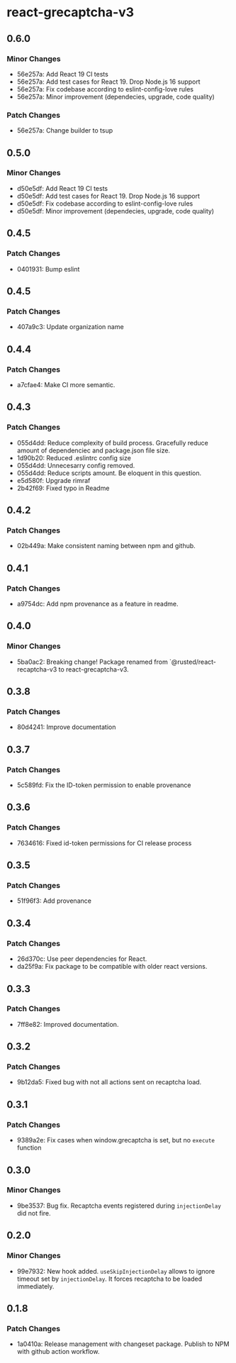 # react-grecaptcha-v3

## 0.6.0

### Minor Changes

- 56e257a: Add React 19 CI tests
- 56e257a: Add test cases for React 19. Drop Node.js 16 support
- 56e257a: Fix codebase according to eslint-config-love rules
- 56e257a: Minor improvement (dependecies, upgrade, code quality)

### Patch Changes

- 56e257a: Change builder to tsup

## 0.5.0

### Minor Changes

- d50e5df: Add React 19 CI tests
- d50e5df: Add test cases for React 19. Drop Node.js 16 support
- d50e5df: Fix codebase according to eslint-config-love rules
- d50e5df: Minor improvement (dependecies, upgrade, code quality)

## 0.4.5

### Patch Changes

- 0401931: Bump eslint

## 0.4.5

### Patch Changes

- 407a9c3: Update organization name

## 0.4.4

### Patch Changes

- a7cfae4: Make CI more semantic.

## 0.4.3

### Patch Changes

- 055d4dd: Reduce complexity of build process. Gracefully reduce amount of dependenciec and package.json file size.
- 1d90b20: Reduced .eslintrc config size
- 055d4dd: Unnecesarry config removed.
- 055d4dd: Reduce scripts amount. Be eloquent in this question.
- e5d580f: Upgrade rimraf
- 2b42f69: Fixed typo in Readme

## 0.4.2

### Patch Changes

- 02b449a: Make consistent naming between npm and github.

## 0.4.1

### Patch Changes

- a9754dc: Add npm provenance as a feature in readme.

## 0.4.0

### Minor Changes

- 5ba0ac2: Breaking change! Package renamed from `@rusted/react-recaptcha-v3 to react-grecaptcha-v3.

## 0.3.8

### Patch Changes

- 80d4241: Improve documentation

## 0.3.7

### Patch Changes

- 5c589fd: Fix the ID-token permission to enable provenance

## 0.3.6

### Patch Changes

- 7634616: Fixed id-token permissions for CI release process

## 0.3.5

### Patch Changes

- 51f96f3: Add provenance

## 0.3.4

### Patch Changes

- 26d370c: Use peer dependencies for React.
- da25f9a: Fix package to be compatible with older react versions.

## 0.3.3

### Patch Changes

- 7ff8e82: Improved documentation.

## 0.3.2

### Patch Changes

- 9b12da5: Fixed bug with not all actions sent on recaptcha load.

## 0.3.1

### Patch Changes

- 9389a2e: Fix cases when window.grecaptcha is set, but no `execute` function

## 0.3.0

### Minor Changes

- 9be3537: Bug fix. Recaptcha events registered during `injectionDelay` did not fire.

## 0.2.0

### Minor Changes

- 99e7932: New hook added. `useSkipInjectionDelay` allows to ignore timeout set by `injectionDelay`. It forces recaptcha to be loaded immediately.

## 0.1.8

### Patch Changes

- 1a0410a: Release management with changeset package. Publish to NPM with github action workflow.
